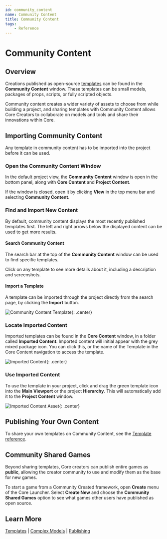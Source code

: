 ```yaml
---
id: community_content
name: Community Content
title: Community Content
tags:
    - Reference
---
```


# Community Content

## Overview

Creations published as open-source [templates](template_reference.md) can be found in the **Community Content** window. These templates can be small models, packages of props, scripts, or fully scripted objects.

Community content creates a wider variety of assets to choose from while building a project, and sharing templates with Community Content allows Core Creators to collaborate on models and tools and share their innovations within Core.

## Importing Community Content

Any template in community content has to be imported into the project before it can be used.

### Open the Community Content Window

In the default project view, the **Community Content** window is open in the bottom panel, along with **Core Content** and **Project Content**.

If the window is closed, open it by clicking **View** in the top menu bar and selecting **Community Content**.

### Find and Import New Content

By default, community content displays the most recently published templates first. The left and right arrows below the displayed content can be used to get more results.

#### Search Community Content

The search bar at the top of the **Community Content** window can be used to find specific templates.

Click on any template to see more details about it, including a description and screenshots.

#### Import a Template

A template can be imported through the project directly from the search page, by clicking the **Import** button.

![Community Content Template](../img/getting_started/CCtemplate.png "Community Content Template"){: .center}

### Locate Imported Content

Imported templates can be found in the  **Core Content** window, in a folder called **Imported Content**. Imported content will initial appear with the grey mixed package icon. You can click this, or the name of the Template in the Core Content navigation to access the template.

![Imported Content](../img/getting_started/ProjectContent_importedcontent.png "Imported Template"){: .center}

### Use Imported Content

To use the template in your project, click and drag the green template icon into the **Main Viewport** or the project **Hierarchy**. This will automatically add it to the **Project Content** window.

![Imported Content Asset](../img/getting_started/ProjectContent_importedcontentasset.png "Imported Template Asset"){: .center}

## Publishing Your Own Content

To share your own templates on Community Content, see the [Template reference](collaboration_reference.md).

## Community Shared Games

Beyond sharing templates, Core creators can publish entire games as **public**, allowing the creator community to use and modify them as the base for new games.

To start a game from a Community Created framework, open **Create** menu of the Core Launcher. Select **Create New** and choose the **Community Shared Games** option to see what games other users have published as open source.

## Learn More

[Templates](collaboration_reference.md) | [Complex Models](modeling_reference.md) | [Publishing](publishing.md)
